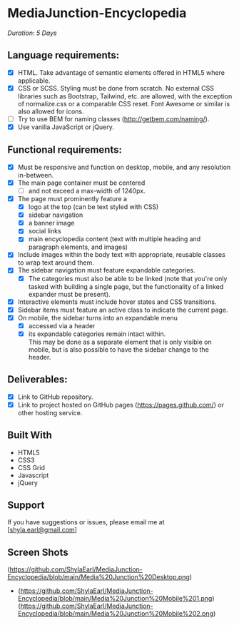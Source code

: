 # MediaJunction-Encyclopedia

_Duration: 5 Days_

## Language requirements:
- [X] HTML.  Take advantage of semantic elements offered in HTML5 where applicable.
- [X] CSS or SCSS.  Styling must be done from scratch.  No external CSS libraries such as Bootstrap, Tailwind, etc. are allowed, with the exception of normalize.css or a comparable CSS reset.  Font Awesome or similar is also allowed for icons.
- [ ] Try to use BEM for naming classes (http://getbem.com/naming/).
- [X] Use vanilla JavaScript or jQuery.

## Functional requirements:
- [X] Must be responsive and function on desktop, mobile, and any resolution in-between.
- [X] The main page container must be centered 
    - [ ] and not exceed a max-width of 1240px.
- [X] The page must prominently feature a 
    - [X] logo at the top (can be text styled with CSS)
    - [X] sidebar navigation
    - [X] a banner image
    - [X] social links
    - [X] main encyclopedia content (text with multiple heading and paragraph elements, and images)
- [X] Include images within the body text with appropriate, reusable classes to wrap text around them.
- [X] The sidebar navigation must feature expandable categories.  
    - [X] The categories must also be able to be linked (note that you're only tasked with building a single page, but the functionality of a linked expander must be present).
- [X] Interactive elements must include hover states and CSS transitions.
- [X] Sidebar items must feature an active class to indicate the current page.
- [X] On mobile, the sidebar turns into an expandable menu 
    - [X] accessed via a header
    - [X] its expandable categories remain intact within.  
    This may be done as a separate element that is only visible on mobile, but is also possible to have the sidebar change to the header.  

## Deliverables:
- [X] Link to GitHub repository.
- [X] Link to project hosted on GitHub pages (https://pages.github.com/) or other hosting service.

## Built With

- HTML5
- CSS3
- CSS Grid
- Javascript
- jQuery

## Support
If you have suggestions or issues, please email me at [shyla.earl@gmail.com]

## Screen Shots

(https://github.com/ShylaEarl/MediaJunction-Encyclopedia/blob/main/Media%20Junction%20Desktop.png)
- (https://github.com/ShylaEarl/MediaJunction-Encyclopedia/blob/main/Media%20Junction%20Mobile%201.png)
(https://github.com/ShylaEarl/MediaJunction-Encyclopedia/blob/main/Media%20Junction%20Mobile%202.png)
